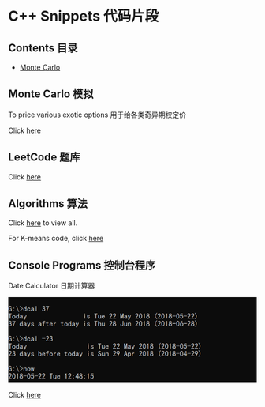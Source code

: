 # C++ Snippets 代码片段

## Contents 目录

- [Monte Carlo](#user-content-monte-carlo)



## Monte Carlo 模拟

To price various exotic options 用于给各类奇异期权定价

Click [here](monte-carlo)


## LeetCode 题库

Click [here](leetcode)

## Algorithms 算法

Click [here](algorithms) to view all.

For K-means code, click [here](algorithms/kmeans.c)

## Console Programs 控制台程序

Date Calculator 日期计算器

![dcal](screenshots/dcal.png)

Click [here](console/dcal.cpp)

